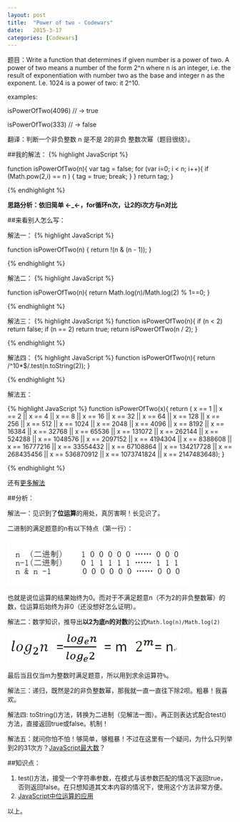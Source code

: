 ```yaml
---
layout: post
title:  "Power of two - Codewars"
date:   2015-3-17 
categories: [Codewars]
---
```



题目：Write a function that determines if given number is a power of two. A power of two means a number of the form 2^n where n is an integer, i.e. the result of exponentiation with number two as the base and integer n as the exponent. I.e. 1024 is a power of two: it 2^10.


examples:

isPowerOfTwo(4096) // -> true

isPowerOfTwo(333)  // -> false

翻译：判断一个非负整数 n 是不是 2的非负 整数次幂（题目很绕）。

##我的解法：
{% highlight JavaScript %}

function isPowerOfTwo(n){
	var tag = false;
  	for (var i=0; i < n; i++){
  		if (Math.pow(2,i) == n ) {
  			tag = true;
  			break;
  		}
  	}
  	return tag;
}

{% endhighlight %}

**思路分析：依旧简单 ←_←，for循环n次，让2的i次方与n对比**

##来看别人怎么写：

解法一：
{% highlight JavaScript %}

function isPowerOfTwo(n) {
  return !(n & (n - 1));
}

{% endhighlight %}

解法二：
{% highlight JavaScript %}

function isPowerOfTwo(n){
  return Math.log(n)/Math.log(2) % 1==0;
}

{% endhighlight %}

解法三：
{% highlight JavaScript %}
function isPowerOfTwo(n){
  if (n < 2) return false;
  if (n == 2) return true;
  return isPowerOfTwo(n / 2);
}

{% endhighlight %}

解法四：
{% highlight JavaScript %}
function isPowerOfTwo(n){
  return /^10*$/.test(n.toString(2));
}

{% endhighlight %}

解法五：

{% highlight JavaScript %}
function isPowerOfTwo(x){
   return (
   x == 1 || x == 2 || x == 4 || x == 8 || x == 16 || x == 32 ||
   x == 64 || x == 128 || x == 256 || x == 512 || x == 1024 ||
   x == 2048 || x == 4096 || x == 8192 || x == 16384 ||
   x == 32768 || x == 65536 || x == 131072 || x == 262144 ||
   x == 524288 || x == 1048576 || x == 2097152 ||
   x == 4194304 || x == 8388608 || x == 16777216 ||
   x == 33554432 || x == 67108864 || x == 134217728 ||
   x == 268435456 || x == 536870912 || x == 1073741824 ||
   x == 2147483648);
}

{% endhighlight %}

还有[更多解法](http://www.codewars.com/kata/534d0a229345375d520006a0)

##分析：

解法一：见识到了**位运算**的用处，真厉害啊！长见识了。

二进制的满足题意的n有以下特点（第一行）：

![](/images/posts/20150317230856.png)

也就是说位运算的结果始终为0。而对于不满足题意n（不为2的非负整数幂）的数，位运算后始终为非0（还没想好怎么证明）。

解法二：数学知识，推导出**以2为底n的对数**的公式`Math.log(n)/Math.log(2)` 

![](/images/posts/20150317224203.png)

最后当且仅当m为整数时满足题意，所以用到求余运算符`%`。

解法三：递归，既然是2的非负整数幂，那我就一直一直往下除2呗。粗暴！我喜欢。

解法四: toString()方法，转换为二进制（见解法一图）。再正则表达式配合test()方法，直接返回true或false。机制！

解法五：就问你怕不怕！够简单，够粗暴！不过在这里有一个疑问，为什么只列举到2的31次方？[JavaScript最大数](https://cnodejs.org/topic/4fb3722c1975fe1e132b5a9a)？

##知识点：
1. test()方法，接受一个字符串参数，在模式与该参数匹配的情况下返回true，否则返回false。在只想知道其文本内容的情况下，使用这个方法非常方便。
2. [JavaScript中位运算的应用](http://www.zhihu.com/question/21592697)

以上。



